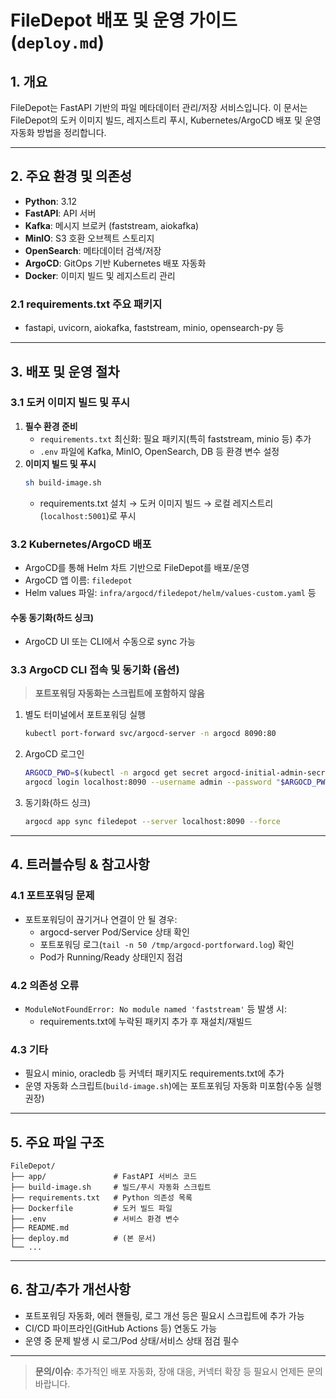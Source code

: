 # FileDepot 배포 및 운영 가이드 (`deploy.md`)

## 1. 개요
FileDepot는 FastAPI 기반의 파일 메타데이터 관리/저장 서비스입니다. 이 문서는 FileDepot의 도커 이미지 빌드, 레지스트리 푸시, Kubernetes/ArgoCD 배포 및 운영 자동화 방법을 정리합니다.

---

## 2. 주요 환경 및 의존성
- **Python**: 3.12
- **FastAPI**: API 서버
- **Kafka**: 메시지 브로커 (faststream, aiokafka)
- **MinIO**: S3 호환 오브젝트 스토리지
- **OpenSearch**: 메타데이터 검색/저장
- **ArgoCD**: GitOps 기반 Kubernetes 배포 자동화
- **Docker**: 이미지 빌드 및 레지스트리 관리

### 2.1 requirements.txt 주요 패키지
- fastapi, uvicorn, aiokafka, faststream, minio, opensearch-py 등

---

## 3. 배포 및 운영 절차

### 3.1 도커 이미지 빌드 및 푸시
1. **필수 환경 준비**
    - `requirements.txt` 최신화: 필요 패키지(특히 faststream, minio 등) 추가
    - `.env` 파일에 Kafka, MinIO, OpenSearch, DB 등 환경 변수 설정
2. **이미지 빌드 및 푸시**
    ```bash
    sh build-image.sh
    ```
    - requirements.txt 설치 → 도커 이미지 빌드 → 로컬 레지스트리(`localhost:5001`)로 푸시

### 3.2 Kubernetes/ArgoCD 배포
- ArgoCD를 통해 Helm 차트 기반으로 FileDepot를 배포/운영
- ArgoCD 앱 이름: `filedepot`
- Helm values 파일: `infra/argocd/filedepot/helm/values-custom.yaml` 등

#### 수동 동기화(하드 싱크)
- ArgoCD UI 또는 CLI에서 수동으로 sync 가능

### 3.3 ArgoCD CLI 접속 및 동기화 (옵션)
> **포트포워딩 자동화는 스크립트에 포함하지 않음**

1. 별도 터미널에서 포트포워딩 실행
    ```bash
    kubectl port-forward svc/argocd-server -n argocd 8090:80
    ```
2. ArgoCD 로그인
    ```bash
    ARGOCD_PWD=$(kubectl -n argocd get secret argocd-initial-admin-secret -o jsonpath="{.data.password}" | base64 --decode)
    argocd login localhost:8090 --username admin --password "$ARGOCD_PWD" --insecure
    ```
3. 동기화(하드 싱크)
    ```bash
    argocd app sync filedepot --server localhost:8090 --force
    ```

---

## 4. 트러블슈팅 & 참고사항

### 4.1 포트포워딩 문제
- 포트포워딩이 끊기거나 연결이 안 될 경우:
    - argocd-server Pod/Service 상태 확인
    - 포트포워딩 로그(`tail -n 50 /tmp/argocd-portforward.log`) 확인
    - Pod가 Running/Ready 상태인지 점검

### 4.2 의존성 오류
- `ModuleNotFoundError: No module named 'faststream'` 등 발생 시:
    - requirements.txt에 누락된 패키지 추가 후 재설치/재빌드

### 4.3 기타
- 필요시 minio, oracledb 등 커넥터 패키지도 requirements.txt에 추가
- 운영 자동화 스크립트(`build-image.sh`)에는 포트포워딩 자동화 미포함(수동 실행 권장)

---

## 5. 주요 파일 구조

```
FileDepot/
├── app/               # FastAPI 서비스 코드
├── build-image.sh     # 빌드/푸시 자동화 스크립트
├── requirements.txt   # Python 의존성 목록
├── Dockerfile         # 도커 빌드 파일
├── .env               # 서비스 환경 변수
├── README.md
├── deploy.md          # (본 문서)
└── ...
```

---

## 6. 참고/추가 개선사항
- 포트포워딩 자동화, 에러 핸들링, 로그 개선 등은 필요시 스크립트에 추가 가능
- CI/CD 파이프라인(GitHub Actions 등) 연동도 가능
- 운영 중 문제 발생 시 로그/Pod 상태/서비스 상태 점검 필수

---

> **문의/이슈**: 추가적인 배포 자동화, 장애 대응, 커넥터 확장 등 필요시 언제든 문의 바랍니다.
